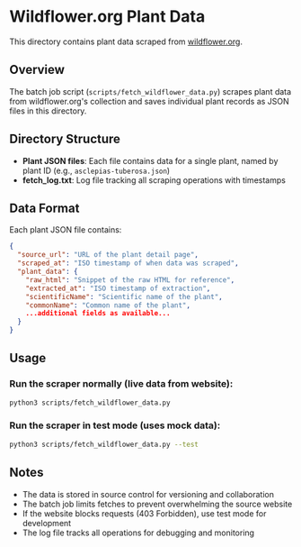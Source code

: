 # Wildflower.org Plant Data

This directory contains plant data scraped from [wildflower.org](https://www.wildflower.org/).

## Overview

The batch job script (`scripts/fetch_wildflower_data.py`) scrapes plant data from wildflower.org's collection and saves individual plant records as JSON files in this directory.

## Directory Structure

- **Plant JSON files**: Each file contains data for a single plant, named by plant ID (e.g., `asclepias-tuberosa.json`)
- **fetch_log.txt**: Log file tracking all scraping operations with timestamps

## Data Format

Each plant JSON file contains:

```json
{
  "source_url": "URL of the plant detail page",
  "scraped_at": "ISO timestamp of when data was scraped",
  "plant_data": {
    "raw_html": "Snippet of the raw HTML for reference",
    "extracted_at": "ISO timestamp of extraction",
    "scientificName": "Scientific name of the plant",
    "commonName": "Common name of the plant",
    ...additional fields as available...
  }
}
```

## Usage

### Run the scraper normally (live data from website):
```bash
python3 scripts/fetch_wildflower_data.py
```

### Run the scraper in test mode (uses mock data):
```bash
python3 scripts/fetch_wildflower_data.py --test
```

## Notes

- The data is stored in source control for versioning and collaboration
- The batch job limits fetches to prevent overwhelming the source website
- If the website blocks requests (403 Forbidden), use test mode for development
- The log file tracks all operations for debugging and monitoring
